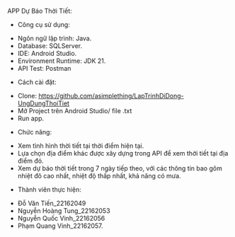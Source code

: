 APP Dự Báo Thời Tiết:
- Công cụ sử dụng:
+ Ngôn ngữ lập trình: Java.
+ Database: SQLServer.
+ IDE: Android Studio.
+ Environment Runtime: JDK 21.
+ API Test: Postman
- Cách cài đặt:
+ Clone: https://github.com/asimplething/LapTrinhDiDong-UngDungThoiTiet
+ Mở Project trên Android Studio/ file .txt
+ Run app.
- Chức năng:
+ Xem tình hình thời tiết tại thời điểm hiện tại.
+ Lựa chọn địa điểm khác được xây dựng trong API để xem thời tiết tại địa điểm đó.
+ Xem dự báo thời tiết trong 7 ngày tiếp theo, với các thông tin bao gôm nhiệt đô cao nhất, nhiệt độ thấp nhất, khả năng có mưa.
- Thành viên thực hiện:
+ Đỗ Văn Tiến_22162049
+ Nguyễn Hoàng Tung_22162053
+ Nguyễn Quốc Vinh_22162056
+ Phạm Quang Vinh_22162057.
